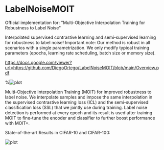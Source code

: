 # LabelNoiseMOIT
Official implementation for: "Multi-Objective Interpolation Training for Robustness to Label Noise"

Interpolated supervised contrastive learning and semi-supervised learning for robustness to label noise!
Important note: Our method is robust in all scenarios with a single parametrization. We only modify typical training parameters (epochs, learning rate scheduling, batch size or memory size).

https://docs.google.com/viewer?url=https://github.com/DiegoOrtego/LabelNoiseMOIT/blob/main/Overview.pdf

%![plot](https://github.com/DiegoOrtego/LabelNoiseMOIT/blob/main/Overview.png)

Multi-Objective Interpolation Training (MOIT) for improved robustness to label noise. We interpolate samples and impose the same interpolation in the supervised contrastive learning loss (ICL) and the semi-supervised classification loss (SSL) that we jointly use during training. Label noise detection is performed at every epoch and its result is used after training MOIT to fine-tune the encoder and classifier to further boost performance with MOIT+.


State-of-the-art Results in CIFAR-10 and CIFAR-100:

![plot](https://github.com/DiegoOrtego/LabelNoiseMOIT/blob/main/CIFAR_results.png)


